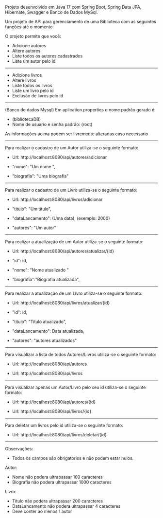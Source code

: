Projeto desenvolvido em Java 17 com Spring Boot, Spring Data JPA, Hibernate, Swagger e Banco de Dados MySql.

Um projeto de API para gerenciamento de uma Biblioteca com as seguintes funções até o momento.

O projeto permite que você:

+ Adicione autores
+ Altere autores
+ Liste todos os autores cadastrados
+ Liste um autor pelo id

-----------------------------------------------------------------------------------------------------------------------------------------------------------------------

+ Adicione livros
+ Altere livros
+ Liste todos os livros
+ Liste um livro pelo id
+ Exclusão de livros pelo id

-----------------------------------------------------------------------------------------------------------------------------------------------------------------------

(Banco de dados Mysql)
Em aplication.properties o nome padrão gerado é: 
+ (bibliotecaDB)
+ Nome de usuario e senha padrão: (root)
<p>As informações acima podem ser livremente alteradas caso necessario</p>

-----------------------------------------------------------------------------------------------------------------------------------------------------------------------

Para realizar o cadastro de um Autor utiliza-se o seguinte formato:
+ Url: http://localhost:8080/api/autores/adicionar

+ "nome": "Um nome ",
+ "biografia": "Uma biografia"

-----------------------------------------------------------------------------------------------------------------------------------------------------------------------
Para realizar o cadastro de um Livro utiliza-se o seguinte formato:
+ Url: http://localhost:8080/api/livros/adicionar

+ "titulo": "Um titulo",
+ "dataLancamento": (Uma data), (exemplo: 2000)
+ "autores": "Um autor"

-----------------------------------------------------------------------------------------------------------------------------------------------------------------------

Para realizar a atualização de um Autor utiliza-se o seguinte formato:
+ Url: http://localhost:8080/api/autores/atualizar/{id}

+ "id": id,
+ "nome": "Nome atualizado "
+ "biografia":"Biografia atualizada",  

-----------------------------------------------------------------------------------------------------------------------------------------------------------------------

Para realizar a atualização de um Livro utiliza-se o seguinte formato:
  + Url: http://localhost:8080/api/livros/atualizar/{id}

  + "id": id,
  + "titulo": "Titulo atualizado",
  + "dataLancamento": Data atualizada,
  + "autores": "autores atualizados"

-----------------------------------------------------------------------------------------------------------------------------------------------------------------------

Para visualizar a lista de todos Autores/Livros utiliza-se o seguinte formato:
   + Url: http://localhost:8080/api/autores

   + Url: http://localhost:8080/api/livros

-----------------------------------------------------------------------------------------------------------------------------------------------------------------------

Para visualizar apenas um Autor/Livro pelo seu id utiliza-se o seguinte formato:
   + Url: http://localhost:8080/api/autores/{id}

   + Url: http://localhost:8080/api/livros/{id}

-----------------------------------------------------------------------------------------------------------------------------------------------------------------------

Para deletar um livros pelo id utiliza-se o seguinte formato:
   + Url: http://localhost:8080/api/livros/deletar/{id}

-----------------------------------------------------------------------------------------------------------------------------------------------------------------------
Observações:
+ Todos os campos são obrigatorios e não podem estar nulos.

Autor:
+ Nome não podera ultrapassar 100 caracteres
+ Biografia não podera ultrapassar 1000 caracteres



Livro:
+ Titulo não podera ultrapassar 200 caracteres
+ DataLancamento não podera ultrapassar 4 caracteres
+ Deve conter ao menos 1 autor
